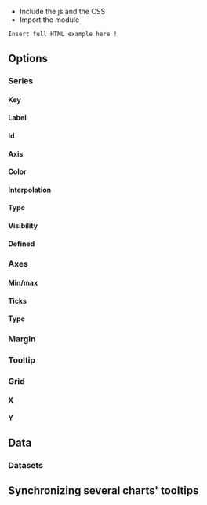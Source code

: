  - Include the js and the CSS
 - Import the module

```html
Insert full HTML example here !
```
 
 
## Options

### Series
#### Key
#### Label
#### Id
#### Axis
#### Color
#### Interpolation
#### Type
#### Visibility
#### Defined


### Axes
#### Min/max
#### Ticks
#### Type

### Margin

### Tooltip

### Grid
#### X
#### Y


## Data
### Datasets

## Synchronizing several charts' tooltips
